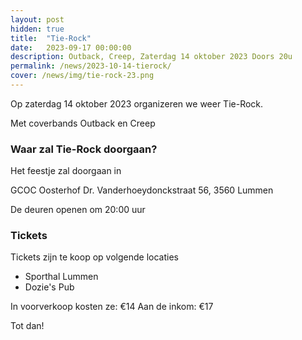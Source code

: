 ```yaml
---
layout: post
hidden: true
title:  "Tie-Rock"
date:   2023-09-17 00:00:00
description: Outback, Creep, Zaterdag 14 oktober 2023 Doors 20u
permalink: /news/2023-10-14-tierock/
cover: /news/img/tie-rock-23.png
---
```


Op zaterdag 14 oktober 2023 organizeren we weer Tie-Rock.

Met coverbands Outback en Creep

### Waar zal Tie-Rock doorgaan?

Het feestje zal doorgaan in

GCOC Oosterhof
Dr. Vanderhoeydonckstraat 56, 3560 Lummen

De deuren openen om 20:00 uur

### Tickets

Tickets zijn te koop op volgende locaties
- Sporthal Lummen
- Dozie's Pub

In voorverkoop kosten ze: €14
Aan de inkom: €17

Tot dan!